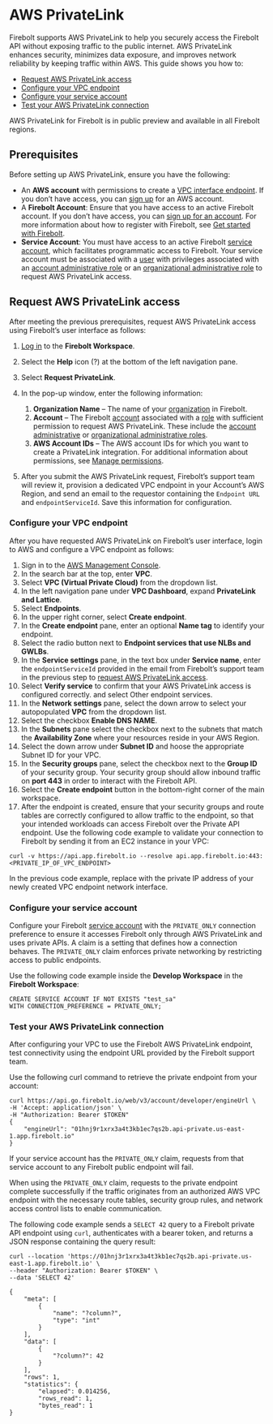 # [](#aws-privatelink)AWS PrivateLink

Firebolt supports AWS PrivateLink to help you securely access the Firebolt API without exposing traffic to the public internet. AWS PrivateLink enhances security, minimizes data exposure, and improves network reliability by keeping traffic within AWS. This guide shows you how to:

- [Request AWS PrivateLink access](#request-aws-privatelink-access)
- [Configure your VPC endpoint](#configure-your-vpc-endpoint)
- [Configure your service account](#configure-your-service-account)
- [Test your AWS PrivateLink connection](#test-your-aws-privatelink-connection)

AWS PrivateLink for Firebolt is in public preview and available in all Firebolt regions.

## [](#prerequisites)Prerequisites

Before setting up AWS PrivateLink, ensure you have the following:

- An **AWS account** with permissions to create a [VPC interface endpoint](https://docs.aws.amazon.com/vpc/latest/privatelink/create-interface-endpoint.html). If you don’t have access, you can [sign up](https://signin.aws.amazon.com/signup) for an AWS account.
- A **Firebolt Account**: Ensure that you have access to an active Firebolt account. If you don’t have access, you can [sign up for an account](https://www.firebolt.io/sign-up). For more information about how to register with Firebolt, see [Get started with Firebolt](/Guides/getting-started/).
- **Service Account**: You must have access to an active Firebolt [service account](/Guides/managing-your-organization/service-accounts.html), which facilitates programmatic access to Firebolt. Your service account must be associated with a [user](/Overview/organizations-accounts.html#users) with privileges associated with an [account administrative role](/Overview/organizations-accounts.html#account-administrative-role) or an [organizational administrative role](/Overview/organizations-accounts.html#organizational-administrative-role) to request AWS PrivateLink access.

## [](#request-aws-privatelink-access)Request AWS PrivateLink access

After meeting the previous prerequisites, request AWS PrivateLink access using Firebolt’s user interface as follows:

1. [Log in](https://go.firebolt.io/signup) to the **Firebolt Workspace**.
2. Select the **Help** icon (?) at the bottom of the left navigation pane.
3. Select **Request PrivateLink**.
4. In the pop-up window, enter the following information:
   
   1. **Organization Name** – The name of your [organization](/Overview/organizations-accounts.html#organizations) in Firebolt.
   2. **Account** – The Firebolt [account](/Overview/organizations-accounts.html#accounts) associated with a [role](/Overview/organizations-accounts.html#roles) with sufficient permission to request AWS PrivateLink. These include the [account administrative](/Overview/organizations-accounts.html#account-administrative-role) or [organizational administrative roles](/Overview/organizations-accounts.html#organizational-administrative-role).
   3. **AWS Account IDs** – The AWS account IDs for which you want to create a PrivateLink integration. For additional information about permissions, see [Manage permissions](https://docs.aws.amazon.com/vpc/latest/privatelink/configure-endpoint-service.html#add-remove-permissions).
5. After you submit the AWS PrivateLink request, Firebolt’s support team will review it, provision a dedicated VPC endpoint in your Account’s AWS Region, and send an email to the requestor containing the `Endpoint URL` and `endpointServiceId`. Save this information for configuration.

### [](#configure-your-vpc-endpoint)Configure your VPC endpoint

After you have requested AWS PrivateLink on Firebolt’s user interface, login to AWS and configure a VPC endpoint as follows:

01. Sign in to the [AWS Management Console](https://aws.amazon.com/console/).
02. In the search bar at the top, enter **VPC**.
03. Select **VPC (Virtual Private Cloud)** from the dropdown list.
04. In the left navigation pane under **VPC Dashboard**, expand **PrivateLink and Lattice**.
05. Select **Endpoints**.
06. In the upper right corner, select **Create endpoint**.
07. In the **Create endpoint** pane, enter an optional **Name tag** to identify your endpoint.
08. Select the radio button next to **Endpoint services that use NLBs and GWLBs**.
09. In the **Service settings** pane, in the text box under **Service name**, enter the `endpointServiceId` provided in the email from Firebolt’s support team in the previous step to [request AWS PrivateLink access](#request-aws-privatelink-access).
10. Select **Verify service** to confirm that your AWS PrivateLink access is configured correctly. and select Other endpoint services.
11. In the **Network settings** pane, select the down arrow to select your autopopulated **VPC** from the dropdown list.
12. Select the checkbox **Enable DNS NAME**.
13. In the **Subnets** pane select the checkbox next to the subnets that match the **Availability Zone** where your resources reside in your AWS Region.
14. Select the down arrow under **Subnet ID** and hoose the appropriate Subnet ID for your VPC.
15. In the **Security groups** pane, select the checkbox next to the **Group ID** of your security group. Your security group should allow inbound traffic on **port 443** in order to interact with the Firebolt API.
16. Select the **Create endpoint** button in the bottom-right corner of the main workspace.
17. After the endpoint is created, ensure that your security groups and route tables are correctly configured to allow traffic to the endpoint, so that your intended workloads can access Firebolt over the Private API endpoint. Use the following code example to validate your connection to Firebolt by sending it from an EC2 instance in your VPC:

```
curl -v https://api.app.firebolt.io --resolve api.app.firebolt.io:443:<PRIVATE_IP_OF_VPC_ENDPOINT>
```

In the previous code example, replace with the private IP address of your newly created VPC endpoint network interface.

### [](#configure-your-service-account)Configure your service account

Configure your Firebolt [service account](/Guides/managing-your-organization/service-accounts.html) with the `PRIVATE_ONLY` connection preference to ensure it accesses Firebolt only through AWS PrivateLink and uses private APIs. A claim is a setting that defines how a connection behaves. The `PRIVATE_ONLY` claim enforces private networking by restricting access to public endpoints.

Use the following code example inside the **Develop Workspace** in the **Firebolt Workspace**:

```
CREATE SERVICE ACCOUNT IF NOT EXISTS "test_sa"
WITH CONNECTION_PREFERENCE = PRIVATE_ONLY;
```

### [](#test-your-aws-privatelink-connection)Test your AWS PrivateLink connection

After configuring your VPC to use the Firebolt AWS PrivateLink endpoint, test connectivity using the endpoint URL provided by the Firebolt support team.

Use the following curl command to retrieve the private endpoint from your account:

```
curl https://api.go.firebolt.io/web/v3/account/developer/engineUrl \
-H 'Accept: application/json' \
-H "Authorization: Bearer $TOKEN"
{
    "engineUrl": "01hnj9r1xrx3a4t3kb1ec7qs2b.api-private.us-east-1.app.firebolt.io"
}
```

If your service account has the `PRIVATE_ONLY` claim, requests from that service account to any Firebolt public endpoint will fail.

When using the `PRIVATE_ONLY` claim, requests to the private endpoint complete successfully if the traffic originates from an authorized AWS VPC endpoint with the necessary route tables, security group rules, and network access control lists to enable communication.

The following code example sends a `SELECT 42` query to a Firebolt private API endpoint using `curl`, authenticates with a bearer token, and returns a JSON response containing the query result:

```
curl --location 'https://01hnj3r1xrx3a4t3kb1ec7qs2b.api-private.us-east-1.app.firebolt.io' \
--header "Authorization: Bearer $TOKEN" \
--data 'SELECT 42'

{
    "meta": [
        {
            "name": "?column?",
            "type": "int"
        }
    ],
    "data": [
        {
            "?column?": 42
        }
    ],
    "rows": 1,
    "statistics": {
        "elapsed": 0.014256,
        "rows_read": 1,
        "bytes_read": 1
}
```